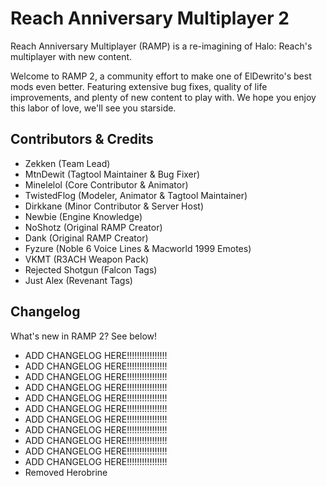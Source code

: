 # Reach Anniversary Multiplayer 2
Reach Anniversary Multiplayer (RAMP) is a re-imagining of Halo: Reach's multiplayer with new content.

Welcome to RAMP 2, a community effort to make one of ElDewrito's best mods even better. Featuring extensive bug fixes, quality of life improvements, and plenty of new content to play with. We hope you enjoy this labor of love, we'll see you starside.

## Contributors & Credits
* Zekken (Team Lead)
* MtnDewit (Tagtool Maintainer & Bug Fixer)
* Minelelol (Core Contributor & Animator)
* TwistedFlog (Modeler, Animator & Tagtool Maintainer)
* Dirkkane (Minor Contributor & Server Host)
* Newbie (Engine Knowledge)
* NoShotz (Original RAMP Creator)
* Dank (Original RAMP Creator)
* Fyzure (Noble 6 Voice Lines & Macworld 1999 Emotes)
* VKMT (R3ACH Weapon Pack)
* Rejected Shotgun (Falcon Tags)
* Just Alex (Revenant Tags)

## Changelog
What's new in RAMP 2? See below!

* ADD CHANGELOG HERE!!!!!!!!!!!!!!!!
* ADD CHANGELOG HERE!!!!!!!!!!!!!!!!
* ADD CHANGELOG HERE!!!!!!!!!!!!!!!!
* ADD CHANGELOG HERE!!!!!!!!!!!!!!!!
* ADD CHANGELOG HERE!!!!!!!!!!!!!!!!
* ADD CHANGELOG HERE!!!!!!!!!!!!!!!!
* ADD CHANGELOG HERE!!!!!!!!!!!!!!!!
* ADD CHANGELOG HERE!!!!!!!!!!!!!!!!
* ADD CHANGELOG HERE!!!!!!!!!!!!!!!!
* ADD CHANGELOG HERE!!!!!!!!!!!!!!!!
* ADD CHANGELOG HERE!!!!!!!!!!!!!!!!
* Removed Herobrine
